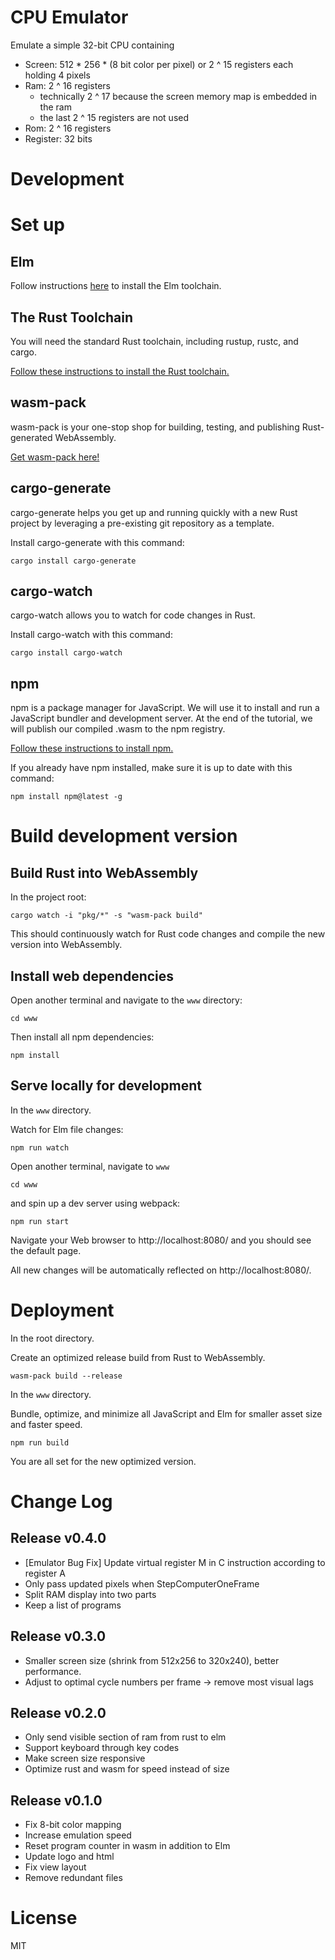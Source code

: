# CPU Emulator

Emulate a simple 32-bit CPU containing

* Screen: 512 * 256 * (8 bit color per pixel) or 2 ^ 15 registers each holding 4 pixels
* Ram: 2 ^ 16 registers
  - technically 2 ^ 17 because the screen memory map is embedded in the ram
  - the last 2 ^ 15 registers are not used
* Rom: 2 ^ 16 registers
* Register: 32 bits

# Development

# Set up
## Elm
Follow instructions [here](https://guide.elm-lang.org/install/) to install the Elm toolchain.

## The Rust Toolchain
You will need the standard Rust toolchain, including rustup, rustc, and cargo.

[Follow these instructions to install the Rust toolchain.](https://www.rust-lang.org/tools/install)

## wasm-pack
wasm-pack is your one-stop shop for building, testing, and publishing Rust-generated WebAssembly.

[Get wasm-pack here!](https://rustwasm.github.io/wasm-pack/installer/)

## cargo-generate
cargo-generate helps you get up and running quickly with a new Rust project by leveraging a pre-existing git repository as a template.

Install cargo-generate with this command:
```
cargo install cargo-generate
```

## cargo-watch
cargo-watch allows you to watch for code changes in Rust.

Install cargo-watch with this command:
```
cargo install cargo-watch
```

## npm
npm is a package manager for JavaScript. We will use it to install and run a JavaScript bundler and development server. At the end of the tutorial, we will publish our compiled .wasm to the npm registry.

[Follow these instructions to install npm.](https://www.npmjs.com/get-npm)

If you already have npm installed, make sure it is up to date with this command:

```
npm install npm@latest -g
```

# Build development version

## Build Rust into WebAssembly
In the project root:
```
cargo watch -i "pkg/*" -s "wasm-pack build"
```
This should continuously watch for Rust code changes and compile the new version into WebAssembly.

## Install web dependencies
Open another terminal and navigate to the `www` directory:
```
cd www
```
Then install all npm dependencies:
```
npm install
```

## Serve locally for development
In the `www` directory.

Watch for Elm file changes:
```
npm run watch
```
Open another terminal, navigate to `www`
```
cd www
```
and spin up a dev server using webpack:
```
npm run start
```
Navigate your Web browser to http://localhost:8080/ and you should see the default page.

All new changes will be automatically reflected on http://localhost:8080/.

# Deployment

In the root directory.

Create an optimized release build from Rust to WebAssembly.
```
wasm-pack build --release
```
In the `www` directory.

Bundle, optimize, and minimize all JavaScript and Elm for smaller asset size and faster speed.
```
npm run build
```

You are all set for the new optimized version.

# Change Log

## Release v0.4.0

* [Emulator Bug Fix] Update virtual register M in C instruction according to register A
* Only pass updated pixels when StepComputerOneFrame
* Split RAM display into two parts
* Keep a list of programs

## Release v0.3.0

* Smaller screen size (shrink from 512x256 to 320x240), better performance.
* Adjust to optimal cycle numbers per frame -> remove most visual lags

## Release v0.2.0

* Only send visible section of ram from rust to elm
* Support keyboard through key codes
* Make screen size responsive
* Optimize rust and wasm for speed instead of size

## Release v0.1.0

* Fix 8-bit color mapping
* Increase emulation speed
* Reset program counter in wasm in addition to Elm
* Update logo and html
* Fix view layout
* Remove redundant files

# License
MIT